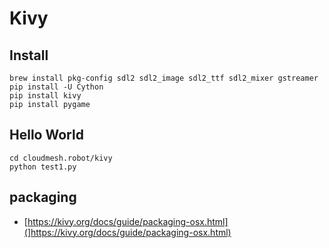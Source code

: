 Kivy
====

Install
-------

    brew install pkg-config sdl2 sdl2_image sdl2_ttf sdl2_mixer gstreamer
    pip install -U Cython
    pip install kivy
    pip install pygame

Hello World
-----------

    cd cloudmesh.robot/kivy
    python test1.py

packaging
---------

-  [https://kivy.org/docs/guide/packaging-osx.html](]https://kivy.org/docs/guide/packaging-osx.html)
